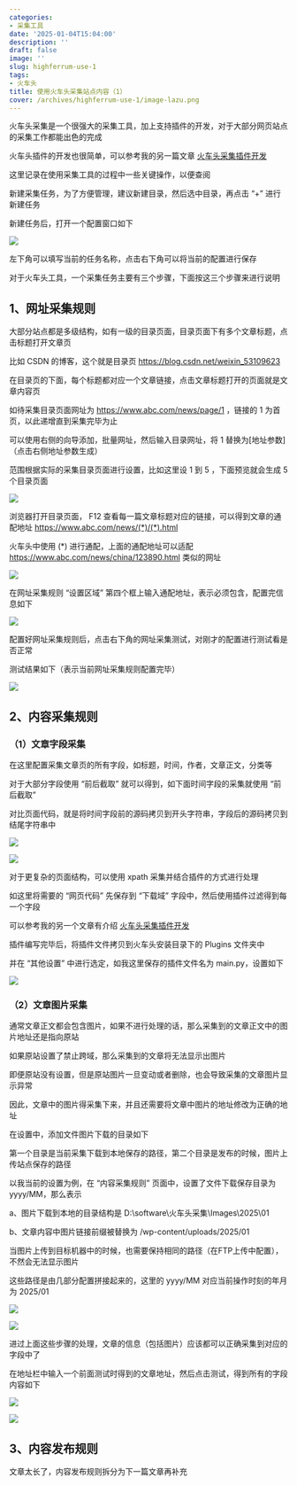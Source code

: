 ```yaml
---
categories:
- 采集工具
date: '2025-01-04T15:04:00'
description: ''
draft: false
image: ''
slug: highferrum-use-1
tags:
- 火车头
title: 使用火车头采集站点内容（1）
cover: /archives/highferrum-use-1/image-lazu.png
---
```


火车头采集是一个很强大的采集工具，加上支持插件的开发，对于大部分网页站点的采集工作都能出色的完成

火车头插件的开发也很简单，可以参考我的另一篇文章 [火车头采集插件开发](https://blog.csdn.net/weixin_53109623/article/details/144825547)

这里记录在使用采集工具的过程中一些关键操作，以便查阅

新建采集任务，为了方便管理，建议新建目录，然后选中目录，再点击 “+” 进行新建任务

新建任务后，打开一个配置窗口如下

![](/archives/highferrum-use-1/image-lazu.png)

左下角可以填写当前的任务名称，点击右下角可以将当前的配置进行保存

对于火车头工具，一个采集任务主要有三个步骤，下面按这三个步骤来进行说明

## 1、网址采集规则

大部分站点都是多级结构，如有一级的目录页面，目录页面下有多个文章标题，点击标题打开文章页

比如 CSDN 的博客，这个就是目录页 https://blog.csdn.net/weixin_53109623

在目录页的下面，每个标题都对应一个文章链接，点击文章标题打开的页面就是文章内容页

如待采集目录页面网址为 https://www.abc.com/news/page/1 ，链接的 1 为首页，以此递增直到采集完毕为止

可以使用右侧的向导添加，批量网址，然后输入目录网址，将 1 替换为[地址参数]（点击右侧地址参数生成）

范围根据实际的采集目录页面进行设置，比如这里设 1 到 5 ，下面预览就会生成 5 个目录页面

![](/archives/highferrum-use-1/image-epdp.png)

浏览器打开目录页面， F12 查看每一篇文章标题对应的链接，可以得到文章的通配地址 https://www.abc.com/news/(*)/(*).html

火车头中使用 (*) 进行通配，上面的通配地址可以适配 https://www.abc.com/news/china/123890.html 类似的网址

![](/archives/highferrum-use-1/image-lcje.png)

在网址采集规则 “设置区域” 第四个框上输入通配地址，表示必须包含，配置完信息如下

![](/archives/highferrum-use-1/image-gduq.png)

配置好网址采集规则后，点击右下角的网址采集测试，对刚才的配置进行测试看是否正常

测试结果如下（表示当前网址采集规则配置完毕）

![](/archives/highferrum-use-1/image-dhkn.png)

## 2、内容采集规则

### （1）文章字段采集

在这里配置采集文章页的所有字段，如标题，时间，作者，文章正文，分类等

对于大部分字段使用 “前后截取” 就可以得到，如下面时间字段的采集就使用 “前后截取”

对比页面代码，就是将时间字段前的源码拷贝到开头字符串，字段后的源码拷贝到结尾字符串中

![](/archives/highferrum-use-1/image-zjdu.png)

![](/archives/highferrum-use-1/image-iltr.png)

对于更复杂的页面结构，可以使用 xpath 采集并结合插件的方式进行处理

如这里将需要的 “网页代码” 先保存到 “下载域” 字段中，然后使用插件过滤得到每一个字段

可以参考我的另一个文章有介绍 [火车头采集插件开发](https://blog.csdn.net/weixin_53109623/article/details/144825547)

插件编写完毕后，将插件文件拷贝到火车头安装目录下的 Plugins 文件夹中

并在 “其他设置” 中进行选定，如我这里保存的插件文件名为 main.py，设置如下

![](/archives/highferrum-use-1/image-jltj.png)

### （2）文章图片采集

通常文章正文都会包含图片，如果不进行处理的话，那么采集到的文章正文中的图片地址还是指向原站

如果原站设置了禁止跨域，那么采集到的文章将无法显示出图片

即便原站没有设置，但是原站图片一旦变动或者删除，也会导致采集的文章图片显示异常

因此，文章中的图片得采集下来，并且还需要将文章中图片的地址修改为正确的地址

在设置中，添加文件图片下载的目录如下

第一个目录是当前采集下载到本地保存的路径，第二个目录是发布的时候，图片上传站点保存的路径

以我当前的设置为例，在 “内容采集规则” 页面中，设置了文件下载保存目录为 yyyy/MM，那么表示

a、图片下载到本地的目录结构是 D:\software\火车头采集\Images\2025\01

b、文章内容中图片链接前缀被替换为 /wp-content/uploads/2025/01

当图片上传到目标机器中的时候，也需要保持相同的路径（在FTP上传中配置），不然会无法显示图片

这些路径是由几部分配置拼接起来的，这里的 yyyy/MM 对应当前操作时刻的年月为 2025/01

![](https://imgs.qc7.org/i/2025/01/20/image-xuwc.png)

![](/archives/highferrum-use-1/image-wtyv.png)

进过上面这些步骤的处理，文章的信息（包括图片）应该都可以正确采集到对应的字段中了

在地址栏中输入一个前面测试时得到的文章地址，然后点击测试，得到所有的字段内容如下

![](/archives/highferrum-use-1/image-kpdh.png)

![](/archives/highferrum-use-1/image-xbmd.png)

## **3、内容发布规则**

文章太长了，内容发布规则拆分为下一篇文章再补充
